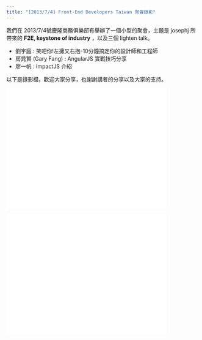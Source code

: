 ```yaml
---
title: "[2013/7/4] Front-End Developers Taiwan 聚會錄影"
---
```

我們在 2013/7/4號慶隆商務俱樂部有舉辦了一個小型的聚會，主題是 josephj 所帶來的 **F2E, keystone of industry** ，以及三個 lighten talk。

* 劉宇庭 : 笑吧你!左擁又右抱-10分鐘搞定你的設計師和工程師
* 房晁賢 (Gary Fang) :  AngularJS 實戰技巧分享
* 廖一帆 : ImpactJS 介紹

以下是錄影檔，歡迎大家分享，也謝謝講者的分享以及大家的支持。

<p>
<iframe width="420" height="315" src="//www.youtube.com/embed/sM7Vex4rvoA" frameborder="0" allowfullscreen></iframe>
</p>
<p>
<iframe width="420" height="315" src="//www.youtube.com/embed/uahJ2MyTk3M" frameborder="0" allowfullscreen></iframe>
</p>
